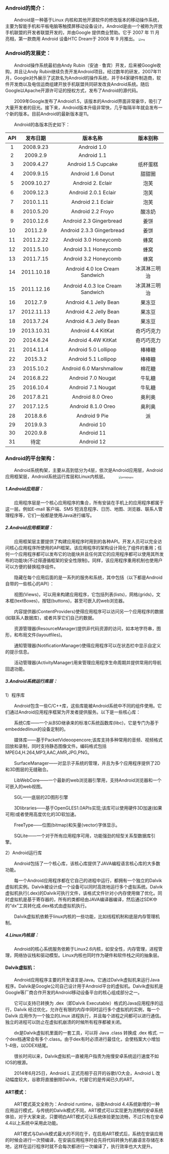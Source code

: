 ### Android的简介：

　　Android是一种基于Linux 内核和其他开源软件的修改版本的移动操作系统，主要为智能手机和平板电脑等触摸屏移动设备设计。Android是由一个被称为开放手机联盟的开发者联盟开发的，并由Google 提供商业赞助。它于 2007 年 11 月亮相，第一款商用 Android 设备HTC Dream于 2008 年 9 月推出。
<img src="https://raw.githubusercontent.com/laiyio/img/4bde7d4ec1ca9b8d7f208303d94f0e0ee64769ea/laiyii.com/Android%E5%BC%80%E5%8F%91/Android%E5%BC%80%E5%8F%91%E7%9A%84%E7%AE%80%E4%BB%8B/Android.png" alt="img" style="zoom:50%;" />


### Android的发展史：

　　Android操作系统最初由Andy Rubin（安迪 · 鲁宾）开发，后来被Google收购，并且让Andy Rubin继续负责开发Android项目。经过数年的研发，2007年11月，Google对外展示了这款名为Android的操作系统，并于84家硬件制造商，软件开发商以及电信运商组建开放手机联盟共同研发改良Android系统。随后Google以Apache开源许可证的授权方式，发布了Android的源代码。

　　2009年Google发布了Android1.5，该版本的Android界面非常豪华，吸引了大量开发者的目光。接下来，Android版本升级非常快，几乎每隔半年就会发布一个新的版本。目前Android的最新版本是11。

　　Android的各版本历史如下：

| API  |  发布日期  |             版本名称             |   版本别称   |
| :--: | :--------: | :------------------------------: | :----------: |
|  1   | 2008.9.23  |           Android 1.0            |              |
|  2   |  2009.2.9  |           Android 1.1            |              |
|  3   | 2009.4.27  |       Android 1.5 Cupcake        |   纸杯蛋糕   |
|  4   | 2009.9.15  |        Android 1.6 Donut         |    甜甜圈    |
|  5   | 2009.10.27 |        Android 2. Eclair         |     泡芙     |
|  6   | 2009.12.3  |       Android 2.0.1 Eclair       |     泡芙     |
|  7   | 2010.1.11  |        Android 2.1 Eclair        |     泡芙     |
|  8   | 2010.5.20  |        Android 2.2 Froyo         |    酸冻奶    |
|  9   | 2010.12.6  |     Android 2.3 Gingerbread      |     姜饼     |
|  10  |  2011.2.9  |    Android 2.3.3 Gingerbread     |     姜饼     |
|  11  | 2011.2.22  |      Android 3.0 Honeycomb       |     蜂窝     |
|  12  | 2011.5.10  |      Android 3.1 Honeycomb       |     蜂窝     |
|  13  | 2011.7.15  |      Android 3.2 Honeycomb       |     蜂窝     |
|  14  | 2011.10.18 |  Android 4.0 Ice Cream Sandwich  | 冰淇淋三明治 |
|  15  | 2011.12.16 | Android 4.0.3 Ice Cream Sandwich | 冰淇淋三明治 |
|  16  |  2012.7.9  |      Android 4.1 Jelly Bean      |    果冻豆    |
|  17  | 2012.11.13 |      Android 4.2 Jelly Bean      |    果冻豆    |
|  18  | 2013.7.24  |      Android 4.3 Jelly Bean      |    果冻豆    |
|  19  | 2013.10.31 |        Android 4.4 KitKat        |  奇巧巧克力  |
|  20  | 2014.6.24  |       Android 4.4W KitKat        |  奇巧巧克力  |
|  21  | 2014.11.4  |       Android 5.0 Lollipop       |    棒棒糖    |
|  22  |  2015.3.2  |       Android 5.1 Lollipop       |    棒棒糖    |
|  23  | 2015.10.2  |     Android 6.0 Marshmallow      |    棉花糖    |
|  24  | 2016.8.22  |        Android 7.0 Nougat        |    牛轧糖    |
|  25  | 2016.10.4  |        Android 7.1 Nougat        |    牛轧糖    |
|  26  | 2017.8.21  |         Android 8.0 Oreo         |    奥利奥    |
|  27  | 2017.12.5  |        Android 8.1.0 Oreo        |    奥利奥    |
|  28  |  2018.8.6  |          Android 9 Pie           |      派      |
|  29  |  2019.9.3  |            Android 10            |              |
|  30  |  2020.9.8  |            Android 11            |              |
|  31  |    待定    |            Android 12            |              |

### Android的平台架构：

　　Android系统构架，主要从高到低分为4层，依次是Android应用层，Android应用框架层，Android系统运行库层和Linux内核层。
　　
<img src="https://raw.githubusercontent.com/laiyio/img/main/laiyii.com/Android%E5%BC%80%E5%8F%91/Android%E5%BC%80%E5%8F%91%E7%9A%84%E7%AE%80%E4%BB%8B/pintaijiagou.png" alt="pintaijiagou" style="zoom:50%;" />

##### 1.Android应用层：

　　应用程序层是一个核心应用程序的集合，所有安装在手机上的应用程序都属于这一层。例如E-mail 客户端、SMS 短消息程序、日历、地图、浏览器、联系人管理程序等，它们一般都是使用Java进行编写。

##### 2.Android应用框架层：

　　应用框架层主要提供了构建应用程序时用到的各种API。开发人员可以完全访问核心应用程序所使用的API框架。该应用程序的架构设计简化了组件的重用；任何一个应用程序都可以发布它的功能块并且任何其它的应用程序都可以使用其所发布的功能块(不过得遵循框架的安全性限制)。同样，该应用程序重用机制也使用户可以方便的替换程序组件。

　　隐藏在每个应用后面的是一系列的服务和系统，其中包括（以下都是Android自带的一些核心的API）：

　　视图(Views)，可以用来构建应用程序，它包括列表(lists)，网格(grids)，文本框(textBoxes)，按钮(buttons)，甚至可嵌入的web浏览器。

　　内容提供器(ContentProviders)使得应用程序可以访问另一个应用程序的数据(如联系人数据库)，或者共享它们自己的数据。

　　资源管理器(ResourceManager)提供非代码资源的访问，如本地字符串，图形，和布局文件(layoutfiles)。

　　通知管理器(NotificationManager)使得应用程序可以在状态栏中显示自定义的提示信息。

　　活动管理器(ActivityManager)用来管理应用程序生命周期并提供常用的导航回退功能。

##### 3.Android系统运行库层：

1）程序库

　　Android包含一些C/C++库，这些库能被Android系统中不同的组件使用。它们通过Android应用程序框架为开发者提供服务。以下是一些核心库：

　　系统C库——一个从BSD继承来的标准C系统函数库(libc)，它是专门为基于embeddedlinux的设备定制的。

　　媒体库——基于PacketVideoopencore;该库支持多种常用的音频、视频格式回放和录制，同时支持静态图像文件。编码格式包括MPEG4,H.264,MP3,AAC,AMR,JPG,PNG。

　　SurfaceManager——对显示子系统的管理，并且为多个应用程序提供了2D和3D图层的无缝融合。

　　LibWebCore——一个最新的web浏览器引擎用，支持Android浏览器和一个可嵌入的web视图。

　　SGL——底层的2D图形引擎

　　3Dlibraries——基于OpenGLES1.0APIs实现;该库可以使用硬件3D加速(如果可用)或者使用高度优化的3D软加速。

　　FreeType——位图(bitmap)和矢量(vector)字体显示。

　　SQLite——一个对于所有应用程序可用，功能强劲的轻型关系型数据库引擎。

2）Android运行库

　　Android包括了一个核心库，该核心库提供了JAVA编程语言核心库的大多数功能。

　　每一个Android应用程序都在它自己的进程中运行，都拥有一个独立的Dalvik虚拟机实例。Dalvik被设计成一个设备可以同时高效地运行多个虚拟系统。Dalvik虚拟机执行(.dex)的Dalvik可执行文件，该格式文件针对小内存使用做了优化。同时虚拟机是基于寄存器的，所有的类都经由JAVA编译器编译，然后通过SDK中的“dx”工具转化成.dex格式由虚拟机执行。

　　Dalvik虚拟机依赖于linux内核的一些功能，比如线程机制和底层内存管理机制。

##### 4.Linux内核层：

　　Android的核心系统服务依赖于Linux2.6内核，如安全性，内存管理，进程管理，网络协议栈和驱动模型。Linux内核也同时作为硬件和软件栈之间的抽象层。 

#### Dalvik虚拟机：

　　Android应用程序主要的开发语言是Java。它通过Dalvik虚拟机来运行Java程序。Dalvik是Google公司自己设计用于Android平台的虚拟机。Dalvik虚拟机是Google等厂商合作开发的Android移动设备平台的核心组成部分之一。

　　它可以支持已转换为 .dex（即Dalvik Executable）格式的Java应用程序的运行，Dalvik 经过优化，允许在有限的内存中同时运行多个虚拟机的实例，每一个Dalvik 应用作为一个独立的Linux 进程执行，并且每个进程之间都可以进行通信。独立的进程可以防止在虚拟机崩溃的时候所有程序都被关闭。

　　dx是Dalvik虚拟机里面的一套工具，可以将 Java .class 转换成 .dex 格式. 一个dex档通常会有多个.class。由于dex有时必须进行最佳化，会使档案大小增加1-4倍，以ODEX结尾。

　　很长时间以来，Dalvik虚拟机一直被用户指责为拖慢安卓系统运行速度不如IOS的根源。

　　2014年6月25日，Android L 正式亮相于召开的谷歌I/O大会，Android L 改动幅度较大，谷歌将直接删除Dalvik，代替它的是传闻已久的ART。

#### ART模式：

　　ART模式英文全称为：Android runtime，谷歌Android 4.4系统新增的一种应用运行模式，与传统的Dalvik模式不同，ART模式可以实现更为流畅的安卓系统体验，对于大家来说，只要明白ART模式可让系统体验更加流畅，不过只有在安卓4.4以上系统中采用此功能。

　　ART模式与Dalvik模式最大的不同在于，在启用ART模式后，系统在安装应用的时候会进行一次预编译，在安装应用程序时会先将代码转换为机器语言存储在本地，这样在运行程序时就不会每次都进行一次编译了，执行效率也大大提升。
